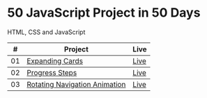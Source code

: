 # 50 JavaScript Project in 50 Days
HTML, CSS and JavaScript

<table>
  <thead>
    <th>#</th>
    <th>Project</th>
    <th>Live</th>
  </thead>
  <tbody>
    <td>01</td>
    <td><a href="https://github.com/the-phoenix-coder/50-50JS/tree/main/Expanding-Cards">Expanding Cards</a></td>
    <td><a href="https://expanding-cards-omega-swart.vercel.app/">Live</a></td>
  </tbody>
  <tbody>
    <td>02</td>
    <td><a href="https://github.com/the-phoenix-coder/50-50JS/tree/main/Progress-Steps">Progress Steps</a></td>
    <td><a href="https://progress-steps-gilt.vercel.app/">Live</a></td>
  </tbody>
  <tbody>
    <td>03</td>
    <td><a href="https://github.com/the-phoenix-coder/50-50JS/tree/main/rotating-navigation-animation">Rotating Navigation Animation</a></td>
    <td><a href="">Live</a></td>
  </tbody>
</table>
